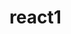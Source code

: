 # react1

<!-- npx create-react-app . -->
<!-- npm i web-vitals -->
<!-- npm install --save-dev prop-types -->
